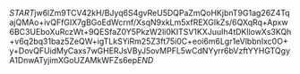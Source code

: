 $START$jw6lZm9TCV42kH/BJyq6S4gvReU5DQPaZmQoHKjbnT9G1ag26Z4TqajQMAo+ivQFfGIX7gBGoEdWcrnf/XsqN9xkLm5xfREXGIkZs/6QXqRq+Apxw6BC3UEboXuRczWt+9QESfaZ0Y5PkzW2li0KITSV1KXJuuIh4tDKllowXs3KQh+v6q2bq31baz5ZeQW+igTLkSYiRm25Z3ft75i0C+eoi6m6Lgr1eVlbbnIxc0O+y+DovQFUidMyCaxs7wGHERJsVByJ5ovMPFL5wCdNYyrr6bVzftYYHGTQgyA1DnwATyjimXGoUZAMkWFZs6ep$END$